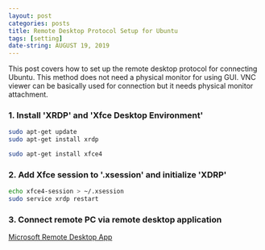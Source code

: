 ```yaml
---
layout: post
categories: posts
title: Remote Desktop Protocol Setup for Ubuntu
tags: [setting]
date-string: AUGUST 19, 2019
---
```


This post covers how to set up the remote desktop protocol for connecting Ubuntu. This method does not need a physical monitor for using GUI. VNC viewer can be basically used for connection but it needs physical monitor attachment.

### 1. Install 'XRDP' and 'Xfce Desktop Environment'
``` sh
sudo apt-get update   
sudo apt-get install xrdp

sudo apt-get install xfce4
```

### 2. Add Xfce session to '.xsession' and initialize 'XDRP'
``` sh
echo xfce4-session > ~/.xsession
sudo service xrdp restart
```

### 3. Connect remote PC via remote desktop application

<a href="https://apps.apple.com/us/app/microsoft-remote-desktop-10/id1295203466?mt=12">Microsoft Remote Desktop App</a>
